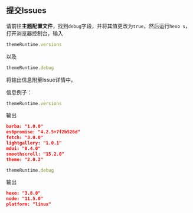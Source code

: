 ## 提交Issues

请前往**主题配置文件**，找到`debug`字段，并将其值更改为`true`，然后运行`hexo s`，打开浏览器控制台，输入
``` js
themeRuntime.versions
```
以及
``` js
themeRuntime.debug
```
将输出信息附至Issue详情中。

信息例子：
``` js
themeRuntime.versions
```
输出
``` json
barba: "1.0.0"
es6promise: "4.2.5+7f2b526d"
fetch: "3.0.0"
lightgallery: "1.0.1"
mdui: "0.4.0"
smoothscroll: "15.2.0"
theme: "2.0.2"
```

``` js
themeRuntime.debug
```
输出
``` json
hexo: "3.8.0"
node: "11.5.0"
platform: "linux"
```
